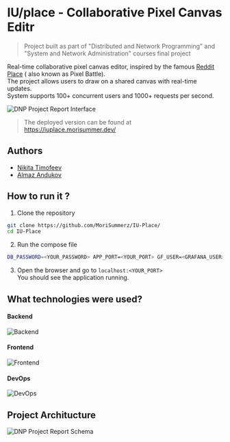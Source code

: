 # IU/place - Collaborative Pixel Canvas Editr

> Project built as part of "Distributed and Network Programming" and "System and Network Administration" courses final project

Real-time collaborative pixel canvas editor, inspired by the famous [Reddit Place](https://www.reddit.com/r/place/) (
also known as Pixel Battle). \
The project allows users to draw on a shared canvas with real-time updates. \
System supports 100+ concurrent users and 1000+ requests per second.

![DNP Project Report Interface](https://github.com/user-attachments/assets/21fbbf1a-3127-4af1-afaa-b39dba1338fd)
> The deployed version can be found at https://iuplace.morisummer.dev/

## Authors

- [Nikita Timofeev](https://github.com/morisummerz)
- [Almaz Andukov](https://github.com/andiazdi)

## How to run it ?

1. Clone the repository

```bash
git clone https://github.com/MoriSummerz/IU-Place/
cd IU-Place
```

2. Run the compose file

```bash
DB_PASSWORD=<YOUR_PASSWORD> APP_PORT=<YOUR_PORT> GF_USER=<GRAFANA_USER> GF_PASSWORD=<GRAFANA_PASSWORD> docker compose up --build
```

3. Open the browser and go to `localhost:<YOUR_PORT>` \
   You should see the application running.

## What technologies were used?

#### Backend
![Backend](https://skillicons.dev/icons?i=python,fastapi,redis,postgres&theme=dark)
#### Frontend
![Frontend](https://skillicons.dev/icons?i=ts,react,vite,tailwind&theme=dark)
#### DevOps
![DevOps](https://skillicons.dev/icons?i=docker,nginx,prometheus,grafana&theme=dark)


## Project Architucture
![DNP Project Report Schema](https://github.com/user-attachments/assets/85dca3a4-c214-4eec-b05e-e3555e99eb3e)

